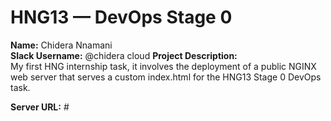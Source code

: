 # HNG13 — DevOps Stage 0

**Name:** Chidera Nnamani  
**Slack Username:** @chidera cloud 
**Project Description:**  
My first HNG internship task, it involves the deployment of a public NGINX web server that serves a custom index.html for the HNG13 Stage 0 DevOps task.

**Server URL:** #
